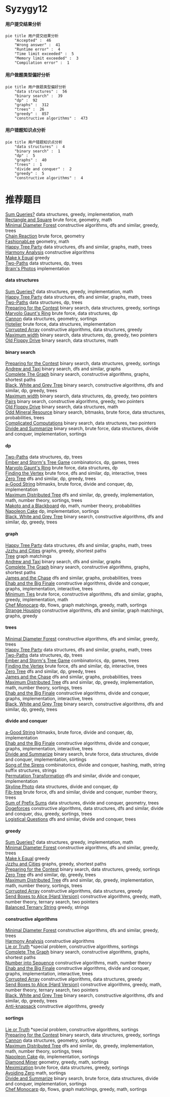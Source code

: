 # Syzygy12
<!-- tabs:start -->
#### **用户提交结果分析**

```mermaid
pie title 用户提交结果分析
    "Accepted" :  46
    "Wrong answer" :  41
    "Runtime error" :  4
    "Time limit exceeded" :  5
    "Memory limit exceeded" :  3
    "Compilation error" :  1
```
#### **用户做题类型偏好分析**

```mermaid
pie title 用户做题类型偏好分析
    "data structures" :  56
    "binary search" :  39
    "dp" :  92
    "graphs" :  312
    "trees" :  26
    "greedy" :  857
    "constructive algorithms" :  473
```
#### **用户错题知识点分析**

```mermaid
pie title 用户错题知识点分析
    "data structures" :  4
    "binary search" :  1
    "dp" :  5
    "graphs" :  40
    "trees" :  1
    "divide and conquer" :  2
    "greedy" :  5
    "constructive algorithms" :  4
```
<!-- tabs:end -->
# 推荐题目
[Sum Queries?](http://codeforces.com/problemset/problem/1217/E)		data structures,
                        greedy,
                        implementation,
                        math		  
[Rectangle and Square](http://codeforces.com/problemset/problem/135/B)		brute force,
                        geometry,
                        math		  
[Minimal Diameter Forest](http://codeforces.com/problemset/problem/1092/E)		constructive algorithms,
                        dfs and similar,
                        greedy,
                        trees		  
[Chain Reaction](https://codeforces.com/contest/608/problem/C)		brute force,
                        geometry		  
[FashionabLee](http://codeforces.com/problemset/problem/1369/A)		geometry,
                        math		  
[Happy Tree Party](http://codeforces.com/problemset/problem/593/D)		data structures,
                        dfs and similar,
                        graphs,
                        math,
                        trees		  
[Harmony Analysis](http://codeforces.com/problemset/problem/610/C)		constructive algorithms		  
[Make k Equal](http://codeforces.com/problemset/problem/1328/F)		greedy		  
[Two-Paths](http://codeforces.com/problemset/problem/1000/G)		data structures,
                        dp,
                        trees		  
[Brain's Photos](http://codeforces.com/problemset/problem/707/A)		implementation		  
<!-- tabs:start -->
#### **data structures**
[Sum Queries?](http://codeforces.com/problemset/problem/1217/E)		data structures,
                        greedy,
                        implementation,
                        math		  
[Happy Tree Party](http://codeforces.com/problemset/problem/593/D)		data structures,
                        dfs and similar,
                        graphs,
                        math,
                        trees		  
[Two-Paths](http://codeforces.com/problemset/problem/1000/G)		data structures,
                        dp,
                        trees		  
[Preparing for the Contest](http://codeforces.com/problemset/problem/377/B)		binary search,
                        data structures,
                        greedy,
                        sortings		  
[Marvolo Gaunt's Ring](http://codeforces.com/problemset/problem/855/B)		brute force,
                        data structures,
                        dp		  
[Cannon](http://codeforces.com/problemset/problem/47/E)		data structures,
                        geometry,
                        sortings		  
[Hotelier](http://codeforces.com/problemset/problem/1200/A)		brute force,
                        data structures,
                        implementation		  
[Corrupted Array](http://codeforces.com/problemset/problem/1512/D)		constructive algorithms,
                        data structures,
                        greedy		  
[Maximum width](http://codeforces.com/problemset/problem/1492/C)		binary search,
                        data structures,
                        dp,
                        greedy,
                        two pointers		  
[Old Floppy Drive](http://codeforces.com/problemset/problem/1490/G)		binary search,
                        data structures,
                        math		  
#### **binary search**
[Preparing for the Contest](http://codeforces.com/problemset/problem/377/B)		binary search,
                        data structures,
                        greedy,
                        sortings		  
[Andrew and Taxi](http://codeforces.com/problemset/problem/1100/E)		binary search,
                        dfs and similar,
                        graphs		  
[Complete The Graph](http://codeforces.com/problemset/problem/715/B)		binary search,
                        constructive algorithms,
                        graphs,
                        shortest paths		  
[Black, White and Grey Tree](http://codeforces.com/problemset/problem/1442/E)		binary search,
                        constructive algorithms,
                        dfs and similar,
                        dp,
                        greedy,
                        trees		  
[Maximum width](http://codeforces.com/problemset/problem/1492/C)		binary search,
                        data structures,
                        dp,
                        greedy,
                        two pointers		  
[Pairs](http://codeforces.com/problemset/problem/1463/D)		binary search,
                        constructive algorithms,
                        greedy,
                        two pointers		  
[Old Floppy Drive](http://codeforces.com/problemset/problem/1490/G)		binary search,
                        data structures,
                        math		  
[Odd Mineral Resource](http://codeforces.com/problemset/problem/1479/D)		binary search,
                        bitmasks,
                        brute force,
                        data structures,
                        probabilities,
                        trees		  
[Complicated Computations](http://codeforces.com/problemset/problem/1436/E)		binary search,
                        data structures,
                        two pointers		  
[Divide and Summarize](http://codeforces.com/problemset/problem/1461/D)		binary search,
                        brute force,
                        data structures,
                        divide and conquer,
                        implementation,
                        sortings		  
#### **dp**
[Two-Paths](http://codeforces.com/problemset/problem/1000/G)		data structures,
                        dp,
                        trees		  
[Ember and Storm's Tree Game](http://codeforces.com/problemset/problem/914/H)		combinatorics,
                        dp,
                        games,
                        trees		  
[Marvolo Gaunt's Ring](http://codeforces.com/problemset/problem/855/B)		brute force,
                        data structures,
                        dp		  
[Finding the Vertex](http://codeforces.com/problemset/problem/1444/E)		brute force,
                        dfs and similar,
                        dp,
                        interactive,
                        trees		  
[Zero Tree](http://codeforces.com/problemset/problem/274/B)		dfs and similar,
                        dp,
                        greedy,
                        trees		  
[a-Good String](http://codeforces.com/problemset/problem/1385/D)		bitmasks,
                        brute force,
                        divide and conquer,
                        dp,
                        implementation		  
[Maximum Distributed Tree](http://codeforces.com/problemset/problem/1401/D)		dfs and similar,
                        dp,
                        greedy,
                        implementation,
                        math,
                        number theory,
                        sortings,
                        trees		  
[Makoto and a Blackboard](http://codeforces.com/problemset/problem/1097/D)		dp,
                        math,
                        number theory,
                        probabilities		  
[Napoleon Cake](http://codeforces.com/problemset/problem/1501/B)		dp,
                        implementation,
                        sortings		  
[Black, White and Grey Tree](http://codeforces.com/problemset/problem/1442/E)		binary search,
                        constructive algorithms,
                        dfs and similar,
                        dp,
                        greedy,
                        trees		  
#### **graph**
[Happy Tree Party](http://codeforces.com/problemset/problem/593/D)		data structures,
                        dfs and similar,
                        graphs,
                        math,
                        trees		  
[Jzzhu and Cities](http://codeforces.com/problemset/problem/449/B)		graphs,
                        greedy,
                        shortest paths		  
[Tree](http://codeforces.com/problemset/problem/468/D)		graph matchings		  
[Andrew and Taxi](http://codeforces.com/problemset/problem/1100/E)		binary search,
                        dfs and similar,
                        graphs		  
[Complete The Graph](http://codeforces.com/problemset/problem/715/B)		binary search,
                        constructive algorithms,
                        graphs,
                        shortest paths		  
[James and the Chase](http://codeforces.com/problemset/problem/1361/E)		dfs and similar,
                        graphs,
                        probabilities,
                        trees		  
[Ehab and the Big Finale](http://codeforces.com/problemset/problem/1174/F)		constructive algorithms,
                        divide and conquer,
                        graphs,
                        implementation,
                        interactive,
                        trees		  
[Minimum Ties](http://codeforces.com/problemset/problem/1487/C)		brute force,
                        constructive algorithms,
                        dfs and similar,
                        graphs,
                        greedy,
                        implementation,
                        math		  
[Chef Monocarp](http://codeforces.com/problemset/problem/1437/C)		dp,
                        flows,
                        graph matchings,
                        greedy,
                        math,
                        sortings		  
[Strange Housing](http://codeforces.com/problemset/problem/1470/D)		constructive algorithms,
                        dfs and similar,
                        graph matchings,
                        graphs,
                        greedy		  
#### **trees**
[Minimal Diameter Forest](http://codeforces.com/problemset/problem/1092/E)		constructive algorithms,
                        dfs and similar,
                        greedy,
                        trees		  
[Happy Tree Party](http://codeforces.com/problemset/problem/593/D)		data structures,
                        dfs and similar,
                        graphs,
                        math,
                        trees		  
[Two-Paths](http://codeforces.com/problemset/problem/1000/G)		data structures,
                        dp,
                        trees		  
[Ember and Storm's Tree Game](http://codeforces.com/problemset/problem/914/H)		combinatorics,
                        dp,
                        games,
                        trees		  
[Finding the Vertex](http://codeforces.com/problemset/problem/1444/E)		brute force,
                        dfs and similar,
                        dp,
                        interactive,
                        trees		  
[Zero Tree](http://codeforces.com/problemset/problem/274/B)		dfs and similar,
                        dp,
                        greedy,
                        trees		  
[James and the Chase](http://codeforces.com/problemset/problem/1361/E)		dfs and similar,
                        graphs,
                        probabilities,
                        trees		  
[Maximum Distributed Tree](http://codeforces.com/problemset/problem/1401/D)		dfs and similar,
                        dp,
                        greedy,
                        implementation,
                        math,
                        number theory,
                        sortings,
                        trees		  
[Ehab and the Big Finale](http://codeforces.com/problemset/problem/1174/F)		constructive algorithms,
                        divide and conquer,
                        graphs,
                        implementation,
                        interactive,
                        trees		  
[Black, White and Grey Tree](http://codeforces.com/problemset/problem/1442/E)		binary search,
                        constructive algorithms,
                        dfs and similar,
                        dp,
                        greedy,
                        trees		  
#### **divide and conquer**
[a-Good String](http://codeforces.com/problemset/problem/1385/D)		bitmasks,
                        brute force,
                        divide and conquer,
                        dp,
                        implementation		  
[Ehab and the Big Finale](http://codeforces.com/problemset/problem/1174/F)		constructive algorithms,
                        divide and conquer,
                        graphs,
                        implementation,
                        interactive,
                        trees		  
[Divide and Summarize](http://codeforces.com/problemset/problem/1461/D)		binary search,
                        brute force,
                        data structures,
                        divide and conquer,
                        implementation,
                        sortings		  
[Song of the Sirens](http://codeforces.com/problemset/problem/1466/G)		combinatorics,
                        divide and conquer,
                        hashing,
                        math,
                        string suffix structures,
                        strings		  
[Permutation Transformation](http://codeforces.com/problemset/problem/1490/D)		dfs and similar,
                        divide and conquer,
                        implementation		  
[Skyline Photo](https://codeforces.com/contest/1483/problem/C)		data structures,
                        divide and conquer,
                        dp		  
[Fib-tree](http://codeforces.com/problemset/problem/1491/E)		brute force,
                        dfs and similar,
                        divide and conquer,
                        number theory,
                        trees		  
[Sum of Prefix Sums](http://codeforces.com/problemset/problem/1303/G)		data structures,
                        divide and conquer,
                        geometry,
                        trees		  
[Dogeforces](http://codeforces.com/problemset/problem/1494/D)		constructive algorithms,
                        data structures,
                        dfs and similar,
                        divide and conquer,
                        dsu,
                        greedy,
                        sortings,
                        trees		  
[Logistical Questions](http://codeforces.com/problemset/problem/566/C)		dfs and similar,
                        divide and conquer,
                        trees		  
#### **greedy**
[Sum Queries?](http://codeforces.com/problemset/problem/1217/E)		data structures,
                        greedy,
                        implementation,
                        math		  
[Minimal Diameter Forest](http://codeforces.com/problemset/problem/1092/E)		constructive algorithms,
                        dfs and similar,
                        greedy,
                        trees		  
[Make k Equal](http://codeforces.com/problemset/problem/1328/F)		greedy		  
[Jzzhu and Cities](http://codeforces.com/problemset/problem/449/B)		graphs,
                        greedy,
                        shortest paths		  
[Preparing for the Contest](http://codeforces.com/problemset/problem/377/B)		binary search,
                        data structures,
                        greedy,
                        sortings		  
[Zero Tree](http://codeforces.com/problemset/problem/274/B)		dfs and similar,
                        dp,
                        greedy,
                        trees		  
[Maximum Distributed Tree](http://codeforces.com/problemset/problem/1401/D)		dfs and similar,
                        dp,
                        greedy,
                        implementation,
                        math,
                        number theory,
                        sortings,
                        trees		  
[Corrupted Array](http://codeforces.com/problemset/problem/1512/D)		constructive algorithms,
                        data structures,
                        greedy		  
[Send Boxes to Alice (Hard Version)](http://codeforces.com/problemset/problem/1254/B2)		constructive algorithms,
                        greedy,
                        math,
                        number theory,
                        ternary search,
                        two pointers		  
[Balanced Ternary String](http://codeforces.com/problemset/problem/1102/D)		greedy,
                        strings		  
#### **constructive algorithms**
[Minimal Diameter Forest](http://codeforces.com/problemset/problem/1092/E)		constructive algorithms,
                        dfs and similar,
                        greedy,
                        trees		  
[Harmony Analysis](http://codeforces.com/problemset/problem/610/C)		constructive algorithms		  
[Lie or Truth](https://codeforces.com/contest/795/problem/D)		*special problem,
                        constructive algorithms,
                        sortings		  
[Complete The Graph](http://codeforces.com/problemset/problem/715/B)		binary search,
                        constructive algorithms,
                        graphs,
                        shortest paths		  
[Number into Sequence](http://codeforces.com/problemset/problem/1454/D)		constructive algorithms,
                        math,
                        number theory		  
[Ehab and the Big Finale](http://codeforces.com/problemset/problem/1174/F)		constructive algorithms,
                        divide and conquer,
                        graphs,
                        implementation,
                        interactive,
                        trees		  
[Corrupted Array](http://codeforces.com/problemset/problem/1512/D)		constructive algorithms,
                        data structures,
                        greedy		  
[Send Boxes to Alice (Hard Version)](http://codeforces.com/problemset/problem/1254/B2)		constructive algorithms,
                        greedy,
                        math,
                        number theory,
                        ternary search,
                        two pointers		  
[Black, White and Grey Tree](http://codeforces.com/problemset/problem/1442/E)		binary search,
                        constructive algorithms,
                        dfs and similar,
                        dp,
                        greedy,
                        trees		  
[Anti-knapsack](http://codeforces.com/problemset/problem/1493/A)		constructive algorithms,
                        greedy		  
#### **sortings**
[Lie or Truth](https://codeforces.com/contest/795/problem/D)		*special problem,
                        constructive algorithms,
                        sortings		  
[Preparing for the Contest](http://codeforces.com/problemset/problem/377/B)		binary search,
                        data structures,
                        greedy,
                        sortings		  
[Cannon](http://codeforces.com/problemset/problem/47/E)		data structures,
                        geometry,
                        sortings		  
[Maximum Distributed Tree](http://codeforces.com/problemset/problem/1401/D)		dfs and similar,
                        dp,
                        greedy,
                        implementation,
                        math,
                        number theory,
                        sortings,
                        trees		  
[Napoleon Cake](http://codeforces.com/problemset/problem/1501/B)		dp,
                        implementation,
                        sortings		  
[Diamond Miner](https://codeforces.com/contest/1496/problem/C)		geometry,
                        greedy,
                        math,
                        sortings		  
[Meximization](http://codeforces.com/problemset/problem/1497/A)		brute force,
                        data structures,
                        greedy,
                        sortings		  
[Avoiding Zero](http://codeforces.com/problemset/problem/1427/A)		math,
                        sortings		  
[Divide and Summarize](http://codeforces.com/problemset/problem/1461/D)		binary search,
                        brute force,
                        data structures,
                        divide and conquer,
                        implementation,
                        sortings		  
[Chef Monocarp](http://codeforces.com/problemset/problem/1437/C)		dp,
                        flows,
                        graph matchings,
                        greedy,
                        math,
                        sortings		  
<!-- tabs:end -->

